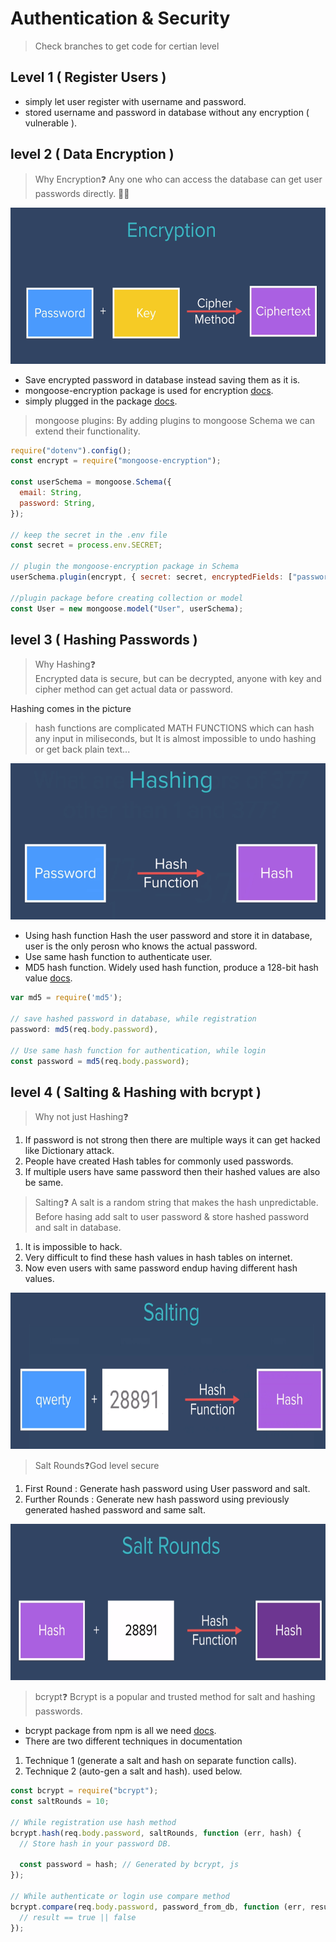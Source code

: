 # Authentication & Security

> Check branches to get code for certian level

## Level 1 ( Register Users )

- simply let user register with username and password.
- stored username and password in database without any encryption ( vulnerable ).

## level 2 ( Data Encryption )

> Why Encryption❓ Any one who can access the database can get user passwords directly. 🙂🥲

<img src="./Secrets/public/encryption.png" alt="encryption image" style="width:600px; height: 250px"/>

- Save encrypted password in database instead saving them as it is.
- mongoose-encryption package is used for encryption [docs](https://www.npmjs.com/package/mongoose-encryption).
- simply plugged in the package [docs](https://mongoosejs.com/docs/plugins.html).

> mongoose plugins: By adding plugins to mongoose Schema we can extend their functionality.

```js
require("dotenv").config();
const encrypt = require("mongoose-encryption");

const userSchema = mongoose.Schema({
  email: String,
  password: String,
});

// keep the secret in the .env file
const secret = process.env.SECRET;

// plugin the mongoose-encryption package in Schema
userSchema.plugin(encrypt, { secret: secret, encryptedFields: ["password"] });

//plugin package before creating collection or model
const User = new mongoose.model("User", userSchema);
```

## level 3 ( Hashing Passwords )

> Why Hashing❓
> \
> Encrypted data is secure, but can be decrypted, anyone with key and cipher method can get actual data or password.

Hashing comes in the picture

> hash functions are complicated MATH FUNCTIONS which can hash any input in miliseconds, but It is almost impossible to undo hashing or get back plain text...

<img src="./Secrets/public/hashing.png" alt="hashing image" style="width:600px; height: 250px"/>

- Using hash function Hash the user password and store it in database, user is the only perosn who knows the actual password.
- Use same hash function to authenticate user.
- MD5 hash function. Widely used hash function, produce a 128-bit hash value [docs](https://www.npmjs.com/package/md5).

```js
var md5 = require('md5');

// save hashed password in database, while registration
password: md5(req.body.password),

// Use same hash function for authentication, while login
const password = md5(req.body.password);
```

## level 4 ( Salting & Hashing with bcrypt )

> Why not just Hashing❓

1. If password is not strong then there are multiple ways it can get hacked like Dictionary attack.
2. People have created Hash tables for commonly used passwords.
3. If multiple users have same password then their hashed values are also be same.

> Salting❓ A salt is a random string that makes the hash unpredictable.
> \
> Before hasing add salt to user password & store hashed password and salt in database.

1. It is impossible to hack.
2. Very difficult to find these hash values in hash tables on internet.
3. Now even users with same password endup having different hash values.

<img src="./Secrets/public/salting.png" alt="salting image" style="width:600px; height: 250px"/>

> Salt Rounds❓God level secure

1. First Round : Generate hash password using User password and salt.
2. Further Rounds : Generate new hash password using previously generated hashed password and same salt.

<img src="./Secrets/public/Salting rounds.png" alt="salting Rounds image" style="width:600px; height: 250px"/>

> bcrypt❓ Bcrypt is a popular and trusted method for salt and hashing passwords.

- bcrypt package from npm is all we need [docs](https://www.npmjs.com/package/bcrypt).
- There are two different techniques in documentation

1. Technique 1 (generate a salt and hash on separate function calls).
2. Technique 2 (auto-gen a salt and hash). used below.

```js
const bcrypt = require("bcrypt");
const saltRounds = 10;

// While registration use hash method
bcrypt.hash(req.body.password, saltRounds, function (err, hash) {
  // Store hash in your password DB.

  const password = hash; // Generated by bcrypt, js
});

// While authenticate or login use compare method
bcrypt.compare(req.body.password, password_from_db, function (err, result) {
  // result == true || false
});
```
